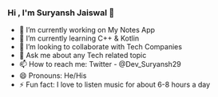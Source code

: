 ### Hi , I'm Suryansh Jaiswal 👋


- 🔭 I’m currently working on My Notes App
- 🌱 I’m currently learning C++ & Kotlin 
- 👯 I’m looking to collaborate with Tech Companies
- 💬 Ask me about any Tech related topic
- 📫 How to reach me: Twitter - @Dev_Suryansh29
- 😄 Pronouns: He/His
- ⚡ Fun fact: I love to listen music for about 6-8 hours a day
